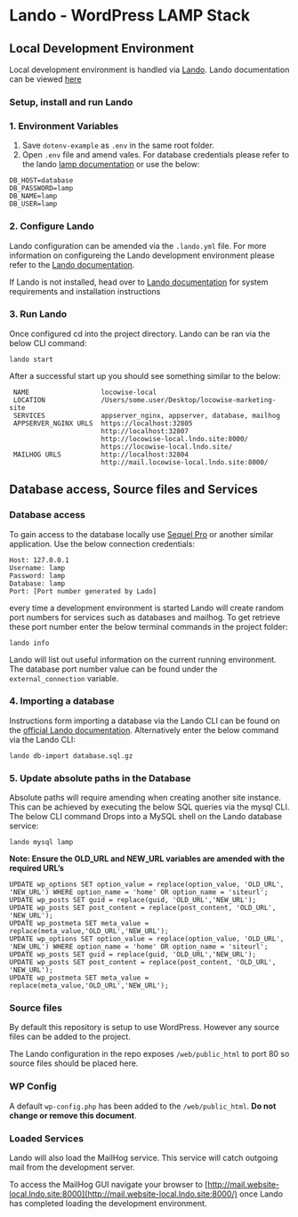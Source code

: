 # Lando - WordPress LAMP Stack

## Local Development Environment

Local development environment is handled via [Lando](https://lando.dev/). Lando documentation can be viewed [here](https://docs.lando.dev/)

### Setup, install and run Lando

### 1. Environment Variables

1. Save `dotenv-example` as `.env` in the same root folder.
2. Open `.env` file and amend vales. For database credentials please refer to the lando [lamp documentation](https://docs.lando.dev/config/lamp.html#connecting-to-your-database) or use the below:

```
DB_HOST=database
DB_PASSWORD=lamp
DB_NAME=lamp
DB_USER=lamp
```

### 2. Configure Lando

Lando configuration can be amended via the `.lando.yml` file. For more information on configureing the Lando development environment please refer to the [Lando documentation](https://docs.lando.dev/basics/first-app.html#hello-world).

If Lando is not installed, head over to [Lando documentation](https://docs.lando.dev/basics/installation.html#system-requirements) for system requirements and installation instructions

### 3. Run Lando

Once configured cd into the project directory. Lando can be ran via the below CLI command:

```
lando start
```

After a successful start up you should see something similar to the below:

```
 NAME                  locowise-local
 LOCATION              /Users/some.user/Desktop/locowise-marketing-site
 SERVICES              appserver_nginx, appserver, database, mailhog
 APPSERVER_NGINX URLS  https://localhost:32805
                       http://localhost:32807
                       http://locowise-local.lndo.site:8000/
                       https://locowise-local.lndo.site/
 MAILHOG URLS          http://localhost:32804
                       http://mail.locowise-local.lndo.site:8000/
```

## Database access, Source files and Services

### Database access

To gain access to the database locally use [Sequel Pro](https://www.sequelpro.com/) or another similar application. Use the below connection credentials:

```
Host: 127.0.0.1
Username: lamp
Password: lamp
Database: lamp
Port: [Port number generated by Lado]
```

every time a development environment is started Lando will create random port numbers for services such as databases and mailhog. To get retrieve these port number enter the below terminal commands in the project folder:

```
lando info
```

Lando will list out useful information on the current running environment. The database port number value can be found under the `external_connection` variable.

### 4. Importing a database

Instructions form importing a database via the Lando CLI can be found on the [official Lando documentation](https://docs.lando.dev/config/lamp.html#importing-your-database). Alternatively enter the below command via the Lando CLI:

```
lando db-import database.sql.gz
```

### 5. Update absolute paths in the Database

Absolute paths will require amending when creating another site instance. This can be achieved by executing the below SQL queries via the mysql CLI. The below CLI command Drops into a MySQL shell on the Lando database service:

```
lando mysql lamp
```

**Note: Ensure the OLD_URL and NEW_URL variables are amended with the required URL’s**

```
UPDATE wp_options SET option_value = replace(option_value, 'OLD_URL', 'NEW_URL') WHERE option_name = 'home' OR option_name = 'siteurl';
UPDATE wp_posts SET guid = replace(guid, 'OLD_URL','NEW_URL');
UPDATE wp_posts SET post_content = replace(post_content, 'OLD_URL', 'NEW_URL');
UPDATE wp_postmeta SET meta_value = replace(meta_value,'OLD_URL','NEW_URL');
UPDATE wp_options SET option_value = replace(option_value, 'OLD_URL', 'NEW_URL') WHERE option_name = 'home' OR option_name = 'siteurl';
UPDATE wp_posts SET guid = replace(guid, 'OLD_URL','NEW_URL');
UPDATE wp_posts SET post_content = replace(post_content, 'OLD_URL', 'NEW_URL');
UPDATE wp_postmeta SET meta_value = replace(meta_value,'OLD_URL','NEW_URL');
```

### Source files

By default this repository is setup to use WordPress. However any source files can be added to the project.

The Lando configuration in the repo exposes `/web/public_html` to port 80 so source files should be placed here.

### WP Config

A default `wp-config.php` has been added to the `/web/public_html`. **Do not change or remove this document**.

### Loaded Services

Lando will also load the MailHog service. This service will catch outgoing mail from the development server.

To access the MailHog GUI navigate your browser to [http://mail.website-local.lndo.site:8000](http://mail.website-local.lndo.site:8000/) once Lando has completed loading the development environment.
